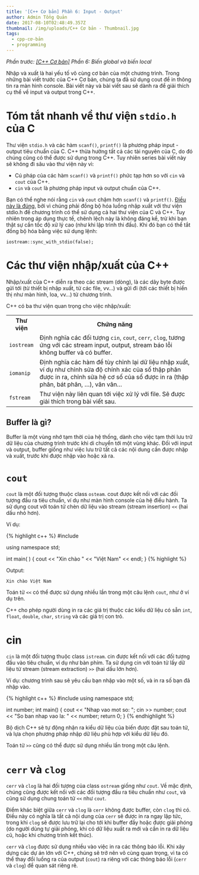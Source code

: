 ```yaml
---
title: '[C++ Cơ bản] Phần 6: Input - Output'
author: Admin Tổng Quản
date: 2017-08-10T02:48:49.357Z
thumbnail: /img/uploads/C++ Cơ bản - Thumbnail.jpg
tags:
  - cpp-cơ-bản
  - programming
---
```

*Phần trước: [\[C++ Cơ bản\]](http://cowboycoder.tech/article/c-co-ban-phan-6-bien-global-va-bien-local) Phần 6: Biến global và biến local*

Nhập và xuất là hai yếu tố vô cùng cơ bản của một chương trình. Trong những bài viết trước của C++ Cơ bản, chúng ta đã sử dụng cout để in thông tin ra màn hình console. Bài viết này và bài viết sau sẽ dành ra để giải thích cụ thể về input và output trong C++.

# Tóm tắt nhanh về thư viện ```stdio.h``` của C

Thư viện ```stdio.h``` và các hàm ```scanf()```, ```printf()``` là phương pháp input - output tiêu chuẩn của C. C++ thừa hưởng tất cả các tài nguyên của C, do đó chúng cũng có thể được sử dụng trong C++. Tuy nhiên series bài viết này sẽ không đi sâu vào thư viện này vì:

* Cú pháp của các hàm ```scanf()``` và ```printf()``` phức tạp hơn so với ```cin``` và ```cout``` của C++.
* ```cin``` và ```cout``` là phương pháp input và output chuẩn của C++.

Bạn có thể nghe nói rằng ```cin``` và ```cout``` chậm hơn ```scanf()``` và ```printf()```. [Điều này là đúng](http://codeforces.com/blog/entry/5217), bởi vì chúng phải đồng bộ hóa luồng nhập xuất với thư viện stdio.h để chương trình có thể sử dụng cả hai thư viện của C và C++. Tuy nhiên trong áp dụng thực tế, chênh lệch này là không đáng kể, trừ khi bạn thật sự cần tốc độ xử lý cao (như khi lập trình thi đấu). Khi đó bạn có thể tắt đồng bộ hóa bằng việc sử dụng lệnh:

```
iostream::sync_with_stdio(false);
```

# Các thư viện nhập/xuất của C++

Nhập/xuất của C++ diễn ra theo các stream (dòng), là các dãy byte được gửi tới (từ thiết bị nhập xuất, từ các file, vv…) và gửi đi (tới các thiết bị hiển thị như màn hình, loa, vv…) từ chương trình.

C++ có ba thư viện quan trọng cho việc nhập/xuất:

<table class="table table-stripped table-bordered">
    <tr>
        <th>Thư viện</th>
        <th>Chứng năng</th>
    </tr>
    <tr>
        <td><code class="highlighted-rouge">iostream</code></td>
        <td>Định nghĩa các đối tượng <code class="highlighted-rouge">cin</code>, <code class="highlighted-rouge">cout</code>, <code class="highlighted-rouge">cerr</code>, <code class="highlighted-rouge">clog</code>, tương ứng với các stream input, output, stream báo lỗi không buffer và có buffer.</td>
    </tr>
    <tr>
        <td><code class="highlighted-rouge">iomanip</code></td>
        <td>Định nghĩa các hàm để tùy chỉnh lại dữ liệu nhập xuất, ví dụ như chỉnh sửa độ chính xác của số thập phân được in ra, chỉnh sửa hệ cơ số của số được in ra (thập phân, bát phân, …), vân vân…</td>
    </tr>
    <tr>
        <td><code class="highlighted-rouge">fstream</code></td>
        <td>Thư viện này liên quan tới việc xử lý với file. Sẽ được giải thích trong bài viết sau.</td>
    </tr>
</table>

## Buffer là gì?

Buffer là một vùng nhớ tạm thời của hệ thống, dành cho việc tạm thời lưu trữ dữ liệu của chương trình trước khi di chuyển tới một vùng khác. Đối với input và output, buffer giống như việc lưu trữ tất cả các nội dung cần được nhập và xuất, trước khi được nhập vào hoặc xả ra.

# ```cout```

```cout``` là một đối tượng thuộc class ```osteam```. cout được kết nối với các đối tượng đầu ra tiêu chuẩn, ví dụ như màn hình console của hệ điều hành. Ta sử dụng cout với toán tử chèn dữ liệu vào stream (stream insertion) ```<<``` (hai dấu nhỏ hơn).

Ví dụ:

{% highlight c++ %}
#include <iostream>

using namespace std;
 
int main( ) {
   cout << "Xin chào " << "Việt Nam" << endl;
}
{% highlight %}

Output:
```
Xin chào Việt Nam
```

Toán tử ```<<``` có thể được sử dụng nhiều lần trong một câu lệnh ```cout```, như ở ví dụ trên.

C++ cho phép người dùng in ra các giá trị thuộc các kiểu dữ liệu có sẵn ```int```, ```float```, ```double```, ```char```, ```string``` và các giá trị con trỏ.

# cin

```cin``` là một đối tượng thuộc class ```istream```. cin được kết nối với các đối tượng đầu vào tiêu chuẩn, ví dụ như bàn phím. Ta sử dụng cin với toán tử lấy dữ liệu từ stream (stream extraction) ```>>``` (hai dấu lớn hơn).

Ví dụ: chương trình sau sẽ yêu cầu bạn nhập vào một số, và in ra số bạn đã nhập vào.

{% highlight c++ %}
#include <iostream>
using namespace std;

int number;
int main()
{
    cout << "Nhap vao mot so: ";
    cin >> number;
    cout << "So ban nhap vao la: " << number;
    return 0;
}
{% endhighlight %}

Bộ dịch C++ sẽ tự động nhận ra kiểu dữ liệu của biến được đặt sau toán tử, và lựa chọn phương pháp nhập dữ liệu phù hợp với kiểu dữ liệu đó.

Toán tử ```>>``` cũng có thể được sử dụng nhiều lần trong một câu lệnh.

# ```cerr``` và ```clog```

```cerr``` và ```clog``` là hai đối tượng của class ```ostream``` giống như ```cout```. Về mặc định, chúng cũng được kết nối với các đối tượng đầu ra tiêu chuẩn như ```cout```, và cũng sử dụng chung toán tử ```<<``` như ```cout```.

Điểm khác biệt giữa ```cerr``` và ```clog``` là ```cerr``` không được buffer, còn ```clog``` thì có. Điều này có nghĩa là tất cả nội dung của ```cerr``` sẽ được in ra ngay lập tức, trong khi ```clog``` sẽ được lưu trữ lại cho tới khi buffer đầy hoặc được giải phóng (do người dùng tự giải phóng, khi có dữ liệu xuất ra mới và cần in ra dữ liệu cũ, hoặc khi chương trình kết thúc).

```cerr``` và ```clog``` được sử dụng nhiều vào việc in ra các thông báo lỗi. Khi xây dựng các dự án lớn với C++, chúng sẽ trở nên vô cùng quan trọng, vì ta có thể thay đổi luồng ra của output (```cout```) ra riêng với các thông báo lỗi (```cerr``` và ```clog```) để quan sát riêng rẽ.


